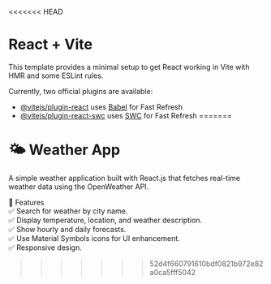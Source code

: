 <<<<<<< HEAD
# React + Vite

This template provides a minimal setup to get React working in Vite with HMR and some ESLint rules.

Currently, two official plugins are available:

- [@vitejs/plugin-react](https://github.com/vitejs/vite-plugin-react/blob/main/packages/plugin-react/README.md) uses [Babel](https://babeljs.io/) for Fast Refresh
- [@vitejs/plugin-react-swc](https://github.com/vitejs/vite-plugin-react-swc) uses [SWC](https://swc.rs/) for Fast Refresh
=======
# 🌤️ Weather App 

A simple weather application built with React.js that fetches real-time weather data using the OpenWeather API.  

🚀 Features <br>
✅ Search for weather by city name. <br>
✅ Display temperature, location, and weather description. <br>
✅ Show hourly and daily forecasts. <br>
✅ Use Material Symbols icons for UI enhancement. <br>
✅ Responsive design. <br>
>>>>>>> 52d4f660791610bdf0821b972e82a0ca5fff5042
